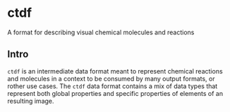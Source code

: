 # ctdf
A format for describing visual chemical molecules and reactions


## Intro

`ctdf` is an intermediate data format meant to represent chemical reactions and molecules in a context to be consumed by many output formats, or rother use cases. The `ctdf` data format contains a mix of data types that represent both global properties and specific properties of elements of an resulting image.
